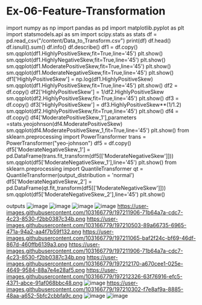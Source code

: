 # Ex-06-Feature-Transformation

import numpy as np
import pandas as pd
import matplotlib.pyplot as plt
import statsmodels.api as sm
import scipy.stats as stats
df = pd.read_csv("/content/Data_to_Transform.csv")
print(df)
df.head()
df.isnull().sum()
df.info()
df.describe()
df1 = df.copy()
sm.qqplot(df1.HighlyPositiveSkew,fit=True,line='45')
plt.show()
sm.qqplot(df1.HighlyNegativeSkew,fit=True,line='45')
plt.show()
sm.qqplot(df1.ModeratePositiveSkew,fit=True,line='45')
plt.show()
sm.qqplot(df1.ModerateNegativeSkew,fit=True,line='45')
plt.show()
df1['HighlyPositiveSkew'] = np.log(df1.HighlyPositiveSkew)
sm.qqplot(df1.HighlyPositiveSkew,fit=True,line='45')
plt.show()
df2 = df.copy()
df2['HighlyPositiveSkew'] = 1/df2.HighlyPositiveSkew
sm.qqplot(df2.HighlyPositiveSkew,fit=True,line='45')
plt.show()
df3 = df.copy()
df3['HighlyPositiveSkew'] = df3.HighlyPositiveSkew**(1/1.2)
sm.qqplot(df2.HighlyPositiveSkew,fit=True,line='45')
plt.show()
df4 = df.copy()
df4['ModeratePositiveSkew_1'],parameters =stats.yeojohnson(df4.ModeratePositiveSkew)
sm.qqplot(df4.ModeratePositiveSkew_1,fit=True,line='45')
plt.show()
from sklearn.preprocessing import PowerTransformer 
trans = PowerTransformer("yeo-johnson")
df5 = df.copy()
df5['ModerateNegativeSkew_1'] = pd.DataFrame(trans.fit_transform(df5[['ModerateNegativeSkew']]))
sm.qqplot(df5['ModerateNegativeSkew_1'],line='45')
plt.show()
from sklearn.preprocessing import QuantileTransformer
qt = QuantileTransformer(output_distribution = 'normal')
df5['ModerateNegativeSkew_2'] = pd.DataFrame(qt.fit_transform(df5[['ModerateNegativeSkew']]))
sm.qqplot(df5['ModerateNegativeSkew_2'],line='45')
plt.show()

outputs
![image](https://user-images.githubusercontent.com/86044259/197975475-17334759-22f1-48cc-af7b-c20280e4f8d7.png)
![image](https://user-images.githubusercontent.com/86044259/197975630-3360825a-641a-44c4-8abf-94a44a96b2d2.png)
![image](https://user-images.githubusercontent.com/86044259/197975905-30b7a10e-2b01-48c5-8bc2-5d5b0ce26454.png)
![image](https://user-images.githubusercontent.com/86044259/197976033-1d24f7db-9f7b-4637-ac5b-ddf786932https://user-images.githubusercontent.com/103166779/197210302-f7e8af9a-8885-48aa-a652-5bfc2cbbfa9c.png821.png)
https://user-images.githubusercontent.com/103166779/197211906-71b64a7a-cdc7-4c23-8530-f2bb0387c34b.png
https://user-images.githubusercontent.com/103166779/197210503-89a66735-6965-471a-94a2-aa4f7b59f132.png
https://user-images.githubusercontent.com/103166779/197211065-baf2f24c-bf69-46df-867d-460ffb6139a3.png
https://user-images.githubusercontent.com/103166779/197211906-71b64a7a-cdc7-4c23-8530-f2bb0387c34b.png
https://user-images.githubusercontent.com/103166779/197212170-a670cee1-025e-4649-9584-88a7e4e28af5.png
https://user-images.githubusercontent.com/103166779/197212326-63f76916-efc5-4371-abce-91af068bbc48.png
![image](https://user-images.githubusercontent.com/86044259/197976399-8944e986-47e2-4adb-9f56-6564f1dce3f0.png)
https://user-images.githubusercontent.com/103166779/197210302-f7e8af9a-8885-48aa-a652-5bfc2cbbfa9c.png
![image](https://user-images.githubusercontent.com/86044259/197976531-53f1c307-c5a9-4be1-8d80-a388bdd29fd1.png)
![image](https://user-images.githubusercontent.com/86044259/197976661-9031d1b3-e816-45d6-972f-1411c1baa5e3.png)

